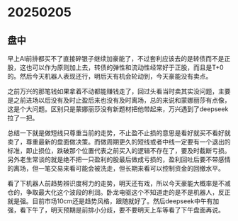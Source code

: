 # 20250205

## 盘中

早上AI前排都买不了直接碎银子继续加豪能了，不过套利应该去的是转债而不是正股，这也可以作为原则加上去，转债的弹性和流动性经常好于正股，而且是T+0的。然后今天机器人表现还行，明后天有机会轮动到，今天豪能没有卖点。

之前万兴的那笔钱如果拿着不动都能赚钱走了，回过头看当时卖其实没问题，主要是之前进场以后没有及时止盈后来也没有及时离场，总的来说和蒙娜丽莎有点像，这是个大问题。区别只是蒙娜丽莎没有新题材把他带起来，万兴遇到了deepseek拉了一把。

总结一下就是做短线只尊重当前的走势，不止盈不止损的意思是看好就买不看好就卖了，尊重最新的盘面做决策。而做周期更久的短线或者中线一定要有一个退出的标准，即止损位，跌破那个位置代表之前买入的逻辑不存在了，要及时截断亏损。另外老生常谈的就是绝不把一只盈利的股最后做成亏损的，盈利回吐后要不带感情的离场，但一笔交易来看可能会被洗走，但长期来看可以控制资金的回撤水平。

看了下机器人前趋势辨识度柯力的走势，明天还有戏，所以今天豪能大概率是不减仓的，争取最大化这个波段的利润。卧龙电驱这个不知道走的是不是机器人，反正就是强。目前市场10cm还是趋势风格，跟随就好了。然后deepseek中午有加强，看下午了，明天预期是前排小分歧，要不要明天上车等看了下午盘面再说。
